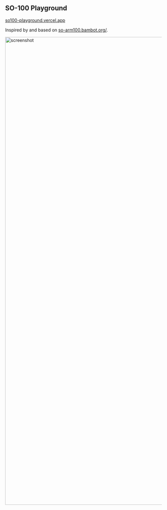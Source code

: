 ## SO-100 Playground

[so100-playground.vercel.app](https://so100-playground.vercel.app/)

Inspired by and based on [so-arm100.bambot.org/](https://so-arm100.bambot.org/).

<img width="1500" alt="screenshot" src="https://github.com/user-attachments/assets/b3241261-51ee-4d25-8817-d799b8f60183" />
